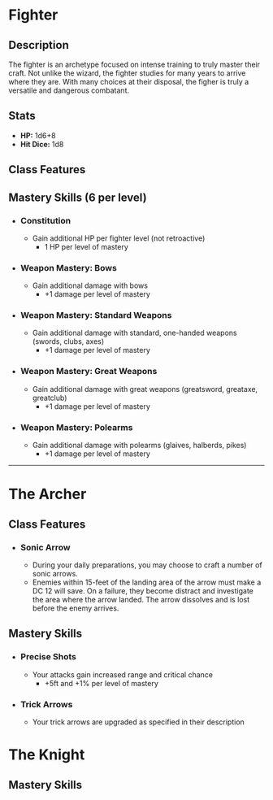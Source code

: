 # Fighter
## Description
The fighter is an archetype focused on intense training to truly master their craft. Not unlike the wizard, the fighter studies for many years to arrive where they are. With many choices at their disposal, the figher is truly a versatile and dangerous combatant.
## Stats
- **HP:** 1d6+8
- **Hit Dice:** 1d8
## Class Features
## Mastery Skills (6 per level)
- ### Constitution
	- Gain additional HP per fighter level (not retroactive)
		- 1 HP per level of mastery
- ### Weapon Mastery: Bows
	- Gain additional damage with bows
		- +1 damage per level of mastery
- ### Weapon Mastery: Standard Weapons
	- Gain additional damage with standard, one-handed weapons (swords, clubs, axes)
		- +1 damage per level of mastery
- ### Weapon Mastery: Great Weapons
	- Gain additional damage with great weapons (greatsword, greataxe, greatclub)
		- +1 damage per level of mastery
- ### Weapon Mastery: Polearms
	- Gain additional damage with polearms (glaives, halberds, pikes)
		- +1 damage per level of mastery
<hr>

# The Archer
## Class Features
- ### Sonic Arrow
	- During your daily preparations, you may choose to craft a number of sonic arrows.
	- Enemies within 15-feet of the landing area of the arrow must make a DC 12 will save. On a failure, they become distract and investigate the area where the arrow landed. The arrow dissolves and is lost before the enemy arrives. 
 
## Mastery Skills
- ### Precise Shots
	- Your attacks gain increased range and critical chance
		- +5ft and +1% per level of mastery
- ### Trick Arrows
	- Your trick arrows are upgraded as specified in their description

# The Knight
## Mastery Skills
